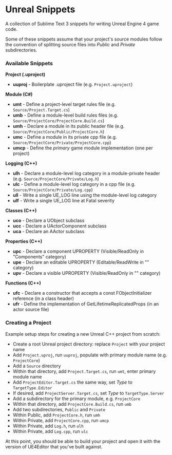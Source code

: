 # Unreal Snippets

A collection of Sublime Text 3 snippets for writing Unreal Engine 4 game code.

Some of these snippets assume that your project's source modules follow the convention of splitting source files into _Public_ and _Private_ subdirectories.

### Available Snippets

**Project (.uproject)**

- **uuproj** - Boilerplate .uproject file (e.g. `Project.uproject`)

**Module (C#)**

- **umt** - Define a project-level target rules file (e.g. `Source/Project.Target.cs`)
- **umb** - Define a module-level build rules files (e.g. `Source/ProjectCore/ProjectCore.Build.cs`)
- **umh** - Declare a module in its public header file (e.g. `Source/ProjectCore/Public/ProjectCore.h`)
- **umc** - Define a module in its private cpp file (e.g. `Source/ProjectCore/Private/ProjectCore.cpp`)
- **umcp** - Define the _primary_ game module implementation (one per project)

**Logging (C++)**

- **ulh** - Declare a module-level log category in a module-private header (e.g. `Source/ProjectCore/Private/Log.h`)
- **ulc** - Define a module-level log category in a cpp file (e.g. `Source/ProjectCore/Private/Log.cpp`)
- **ull** - Write a single UE_LOG line using the module-level log category
- **ulf** - Write a single UE_LOG line at Fatal severity

**Classes (C++)**

- **uco** - Declare a UObject subclass
- **ucc** - Declare a UActorComponent subclass
- **uca** - Declare an AActor subclass

**Properties (C++)**

- **upc** - Declare a component UPROPERTY (Visible/ReadOnly in "Components" category)
- **upe** - Declare an editable UPROPERTY (Editable/ReadWrite in "<ModuleName>" category)
- **upv** - Declare a visible UPROPERTY (Visible/ReadOnly in "<ModuleName>" category)

**Functions (C++)**

- **ufc** - Declare a constructor that accepts a const FObjectInitializer reference (in a class header)
- **ufr** - Define the implementation of GetLifetimeReplicatedProps (in an actor source file)

### Creating a Project

Example setup steps for creating a new Unreal C++ project from scratch:

- Create a root Unreal project directory: replace `Project` with your project name
- Add `Project.uproj`, run `uuproj`, populate with primary module name (e.g. `ProjectCore`)
- Add a `Source` directory
- Within that directory, add `Project.Target.cs`, run `umt`, enter primary module name
- Add `ProjectEditor.Target.cs` the same way, set _Type_ to `TargetType.Editor`
- If desired, add `ProjectServer.Target.cs`, set _Type_ to `TargetType.Server`
- Add a subdirectory for the primary module, e.g. `ProjectCore`
- Within that directory, add `ProjectCore.Build.cs`, run `umb`
- Add two subdirectories, `Public` and `Private`
- Within Public, add `ProjectCore.h`, run `umh`
- Within Private, add `ProjectCore.cpp`, run `umcp`
- Within Private, add `Log.h`, run `ulh`
- Within Private, add `Log.cpp`, run `ulc`

At this point, you should be able to build your project and open it with the version of UE4Editor that you've built against.
